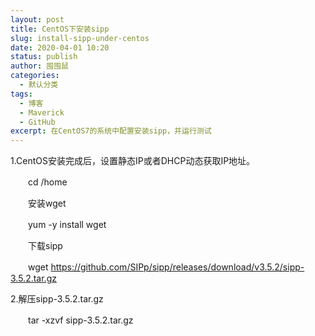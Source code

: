 ```yaml
---
layout: post
title: CentOS下安装sipp
slug: install-sipp-under-centos
date: 2020-04-01 10:20
status: publish
author: 囤囤鼠
categories: 
  - 默认分类
tags: 
  - 博客
  - Maverick
  - GitHub
excerpt: 在CentOS7的系统中配置安装sipp，并运行测试
---
```


1.CentOS安装完成后，设置静态IP或者DHCP动态获取IP地址。

　　cd /home
  
　　安装wget
  
　　yum -y install wget
  
　　下载sipp
  
　　wget https://github.com/SIPp/sipp/releases/download/v3.5.2/sipp-3.5.2.tar.gz

2.解压sipp-3.5.2.tar.gz

　　tar -xzvf sipp-3.5.2.tar.gz
